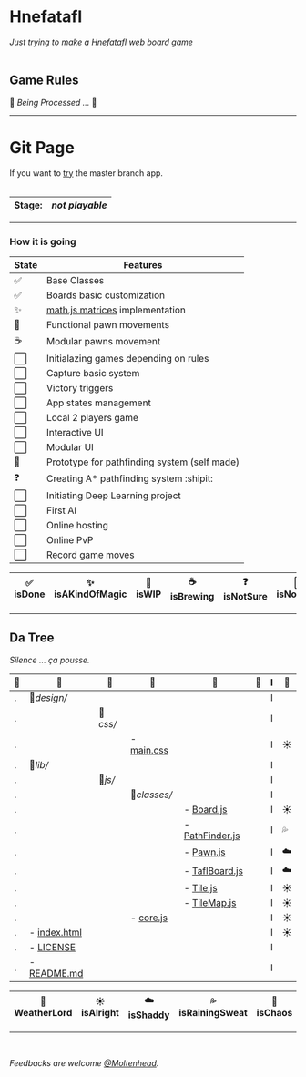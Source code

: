 # Hnefatafl
*Just trying to make a [Hnefatafl](https://en.wikipedia.org/wiki/Tafl_games) web board game*
<br/><br/>

## Game Rules
:construction:  *Being Processed ...*  :construction:
<br/>
<hr/>

# Git Page
If you want to [try](https://moltenhead.github.io/Hnefatafl) the master branch app.
<br/><br/>

**Stage:**|*not playable*
-|-

<hr/>

### How it is going
State | Features
------|---------
:white_check_mark:| Base Classes
:white_check_mark:| Boards basic customization
:sparkles:| [math.js matrices](http://mathjs.org/docs/datatypes/matrices.html) implementation
:construction:| Functional pawn movements
:coffee:| Modular pawns movement
 :white_large_square:| Initialazing games depending on rules
 :white_large_square:| Capture basic system
 :white_large_square:| Victory triggers
 :white_large_square:| App states management
 :white_large_square:| Local 2 players game
 :white_large_square:| Interactive UI
 :white_large_square:| Modular UI
:construction:| Prototype for pathfinding system (self made)
:question:| Creating A* pathfinding system :shipit:
 :white_large_square:| Initiating Deep Learning project
 :white_large_square:| First AI
 :white_large_square:| Online hosting
 :white_large_square:| Online PvP
 :white_large_square:| Record game moves

:white_check_mark: isDone|:sparkles: isAKindOfMagic|:construction: isWIP|:coffee: isBrewing|:question: isNotSure| :white_large_square: isNotMade
-|-|-|-|-|-

<hr/>

## Da Tree
*Silence ... ça pousse.*

:deciduous_tree:|:evergreen_tree:|:ear_of_rice:|:blossom:|:herb:|:seedling:|I|:frog:
-|-|-|-|-|-|-|-
.|:file_folder:*design/*|||||I|
.||:file_folder:*css/*||||I|
.|||- [main.css](https://github.com/Moltenhead/Hnefatafl/tree/master/design/css/main.css)|||I|:sunny:
.|:file_folder:*lib/*|||||I|
.||:file_folder:*js/*||||I|
.|||:file_folder:*classes/*|||I|
.||||- [Board.js](https://github.com/Moltenhead/Hnefatafl/tree/master/lib/js/classes/Board.js)||I|:sunny:
.||||- [PathFinder.js](https://github.com/Moltenhead/Hnefatafl/tree/master/lib/js/classes/PathFinder.js)||I|:sweat_drops:
.||||- [Pawn.js](https://github.com/Moltenhead/Hnefatafl/tree/master/lib/js/classes/Pawn.js)||I|:cloud:
.||||- [TaflBoard.js](https://github.com/Moltenhead/Hnefatafl/tree/master/lib/js/classes/TaflBoard.js)||I|:cloud:
.||||- [Tile.js](https://github.com/Moltenhead/Hnefatafl/tree/master/lib/js/classes/Tile.js)||I|:sunny:
.||||- [TileMap.js](https://github.com/Moltenhead/Hnefatafl/tree/master/lib/js/classes/TileMap.js)||I|:sunny:
.|||- [core.js](https://github.com/Moltenhead/Hnefatafl/tree/master/lib/js/core.js)|||I|:sunny:
.|- [index.html](https://github.com/Moltenhead/Hnefatafl/tree/master/index.html)|||||I|:sunny:
.|- [LICENSE](https://github.com/Moltenhead/Hnefatafl/tree/master/LICENSE)|||||I|
.|- [README.md](https://github.com/Moltenhead/Hnefatafl/tree/master/README.md)|||||I|

:frog: WeatherLord|:sunny: isAlright|:cloud: isShaddy|:sweat_drops: isRainingSweat|:ocean: isChaos
-|-|-|-|-

<hr/>
<br/>

*Feedbacks are welcome [@Moltenhead](https://github.com/Moltenhead).*

